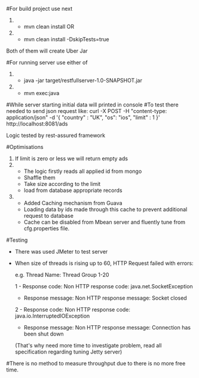 #For build project use next
1) - mvn clean install
    OR
2) - mvn clean install -DskipTests=true

Both of them will create Uber Jar

#For running server use either of
1) - java -jar target/restfullserver-1.0-SNAPSHOT.jar

2) - mvn exec:java

#While server starting initial data will printed in console
#To test there needed to send json request like:
curl -X POST -H "content-type: application/json" -d '{ "country" : "UK", "os": "ios", "limit" : 1 }' http://localhost:8081/ads

Logic tested by rest-assured framework

#Optimisations
1) If limit is zero or less we will return empty ads
2) - The logic firstly reads all applied id from mongo
   - Shaffle them
   - Take size according to the limit
   - load from database appropriate records
3) - Added Caching mechanism from Guava
   - Loading data by ids made through this cache to prevent additional request to database
   - Cache can be disabled from Mbean server and fluently tune from cfg.properties file.

#Testing
- There was used JMeter to test server
- When size of threads is rising up to 60, HTTP Request failed with errors:

    e.g.
  Thread Name: Thread Group 1-20

  1 - Response code: Non HTTP response code: java.net.SocketException
    - Response message: Non HTTP response message: Socket closed

  2 - Response code: Non HTTP response code: java.io.InterruptedIOException
    - Response message: Non HTTP response message: Connection has been shut down

    (That's why need more time to investigate problem, read all specification regarding tuning Jetty server)

#There is no method to measure throughput due to there is no more free time.



